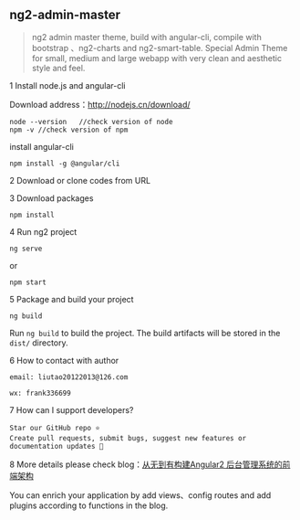 ## ng2-admin-master

> ng2 admin master theme, build with angular-cli, compile with bootstrap 、ng2-charts and ng2-smart-table. Special Admin Theme for small, medium and large webapp with very clean and aesthetic style and feel.

1 Install node.js and angular-cli


Download address：http://nodejs.cn/download/

```
node --version   //check version of node
npm -v //check version of npm
```
install angular-cli
```
npm install -g @angular/cli
```

2 Download or clone codes from URL


3 Download packages


```
npm install
```

4 Run ng2 project

```
ng serve
```

or

```
npm start
```

5 Package and build your project


```
ng build
```

Run `ng build` to build the project. The build artifacts will be stored in the `dist/` directory.


6 How to contact with author


```
email: liutao20122013@126.com

wx: frank336699
```

7 How can I support developers?


```
Star our GitHub repo ⭐️
Create pull requests, submit bugs, suggest new features or documentation updates 🔧
```

8 More details please check blog：[从无到有构建Angular2 后台管理系统的前端架构](http://blog.csdn.net/franktaoge/article/details/60769501#0-qzone-1-62332-d020d2d2a4e8d1a374a433f596ad1440)

You can enrich your application by add views、config routes and add plugins according to functions in the blog.


